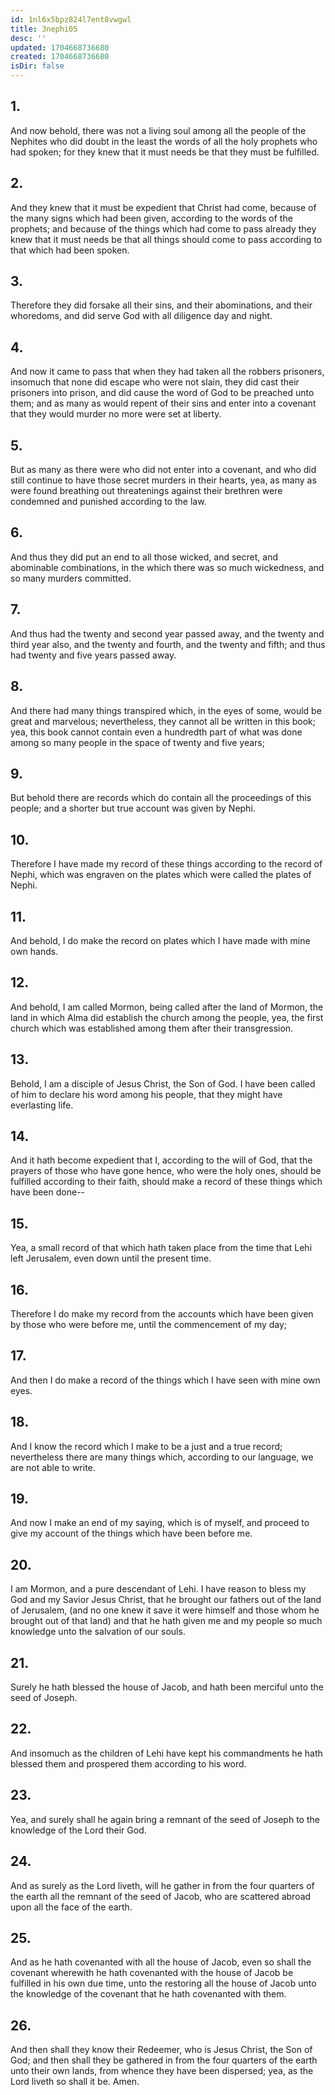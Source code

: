 ```yaml
---
id: 1nl6x5bpz824l7ent8vwgwl
title: 3nephi05
desc: ''
updated: 1704668736680
created: 1704668736680
isDir: false
---
```

## 1.
And now behold, there was not a living soul among all the people of the Nephites who did doubt in the least the words of all the holy prophets who had spoken; for they knew that it must needs be that they must be fulfilled.
## 2.
And they knew that it must be expedient that Christ had come, because of the many signs which had been given, according to the words of the prophets; and because of the things which had come to pass already they knew that it must needs be that all things should come to pass according to that which had been spoken.
## 3.
Therefore they did forsake all their sins, and their abominations, and their whoredoms, and did serve God with all diligence day and night.
## 4.
And now it came to pass that when they had taken all the robbers prisoners, insomuch that none did escape who were not slain, they did cast their prisoners into prison, and did cause the word of God to be preached unto them; and as many as would repent of their sins and enter into a covenant that they would murder no more were set at liberty.
## 5.
But as many as there were who did not enter into a covenant, and who did still continue to have those secret murders in their hearts, yea, as many as were found breathing out threatenings against their brethren were condemned and punished according to the law.
## 6.
And thus they did put an end to all those wicked, and secret, and abominable combinations, in the which there was so much wickedness, and so many murders committed.
## 7.
And thus had the twenty and second year passed away, and the twenty and third year also, and the twenty and fourth, and the twenty and fifth; and thus had twenty and five years passed away.
## 8.
And there had many things transpired which, in the eyes of some, would be great and marvelous; nevertheless, they cannot all be written in this book; yea, this book cannot contain even a hundredth part of what was done among so many people in the space of twenty and five years;
## 9.
But behold there are records which do contain all the proceedings of this people; and a shorter but true account was given by Nephi.
## 10.
Therefore I have made my record of these things according to the record of Nephi, which was engraven on the plates which were called the plates of Nephi.
## 11.
And behold, I do make the record on plates which I have made with mine own hands.
## 12.
And behold, I am called Mormon, being called after the land of Mormon, the land in which Alma did establish the church among the people, yea, the first church which was established among them after their transgression.
## 13.
Behold, I am a disciple of Jesus Christ, the Son of God. I have been called of him to declare his word among his people, that they might have everlasting life.
## 14.
And it hath become expedient that I, according to the will of God, that the prayers of those who have gone hence, who were the holy ones, should be fulfilled according to their faith, should make a record of these things which have been done--
## 15.
Yea, a small record of that which hath taken place from the time that Lehi left Jerusalem, even down until the present time.
## 16.
Therefore I do make my record from the accounts which have been given by those who were before me, until the commencement of my day;
## 17.
And then I do make a record of the things which I have seen with mine own eyes.
## 18.
And I know the record which I make to be a just and a true record; nevertheless there are many things which, according to our language, we are not able to write.
## 19.
And now I make an end of my saying, which is of myself, and proceed to give my account of the things which have been before me.
## 20.
I am Mormon, and a pure descendant of Lehi. I have reason to bless my God and my Savior Jesus Christ, that he brought our fathers out of the land of Jerusalem, (and no one knew it save it were himself and those whom he brought out of that land) and that he hath given me and my people so much knowledge unto the salvation of our souls.
## 21.
Surely he hath blessed the house of Jacob, and hath been merciful unto the seed of Joseph.
## 22.
And insomuch as the children of Lehi have kept his commandments he hath blessed them and prospered them according to his word.
## 23.
Yea, and surely shall he again bring a remnant of the seed of Joseph to the knowledge of the Lord their God.
## 24.
And as surely as the Lord liveth, will he gather in from the four quarters of the earth all the remnant of the seed of Jacob, who are scattered abroad upon all the face of the earth.
## 25.
And as he hath covenanted with all the house of Jacob, even so shall the covenant wherewith he hath covenanted with the house of Jacob be fulfilled in his own due time, unto the restoring all the house of Jacob unto the knowledge of the covenant that he hath covenanted with them.
## 26.
And then shall they know their Redeemer, who is Jesus Christ, the Son of God; and then shall they be gathered in from the four quarters of the earth unto their own lands, from whence they have been dispersed; yea, as the Lord liveth so shall it be. Amen.
